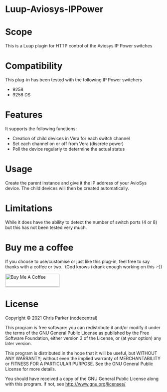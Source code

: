 # Luup-Aviosys-IPPower

# Scope

This is a Luup plugin for HTTP control of the Aviosys IP Power switches

# Compatibility

This plug-in has been tested with the following IP Power switchers

* 9258
* 9258 DS

# Features

It supports the following functions:

* Creation of child devices in Vera for each switch channel
* Set each channel on or off from Vera (discrete power)
* Poll the device regularly to determine the actual status

# Usage

Create the parent instance and give it the IP address of your AvioSys device. The child devices will then be created automatically.

# Limitations

While it does have the ability to detect the number of switch ports (4 or 8) but this has not been tested very much.

# Buy me a coffee

If you choose to use/customise or just like this plug-in, feel free to say thanks with a coffee or two.. (God knows i drank enough working on this :-)) 

<a href="https://www.paypal.me/nodezero" target="_blank"><img src="https://www.buymeacoffee.com/assets/img/custom_images/orange_img.png" alt="Buy Me A Coffee" style="height: 41px !important;width: 174px !important;box-shadow: 0px 3px 2px 0px rgba(190, 190, 190, 0.5) !important;-webkit-box-shadow: 0px 3px 2px 0px rgba(190, 190, 190, 0.5) !important;" ></a>

# License

Copyright © 2021 Chris Parker (nodecentral)

This program is free software: you can redistribute it and/or modify it under the terms of the GNU General Public License as published by the Free Software Foundation, either version 3 of the License, or (at your option) any later version.

This program is distributed in the hope that it will be useful, but WITHOUT ANY WARRANTY; without even the implied warranty of MERCHANTABILITY or FITNESS FOR A PARTICULAR PURPOSE. See the GNU General Public License for more details.

You should have received a copy of the GNU General Public License along with this program. If not, see http://www.gnu.org/licenses/
